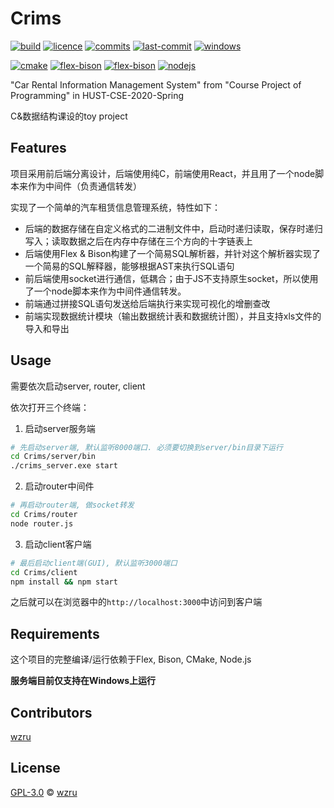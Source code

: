 # Crims

[![build](https://img.shields.io/badge/build-passing-brightgreen.svg?style=plastic-square)](https://github.com/wzru/Crims) [![licence](https://badgen.net/github/license/wzru/Crims)](https://github.com/wzru/Crims) [![commits](https://badgen.net/github/commits/wzru/Crims)](https://github.com/wzru/Crims) [![last-commit](https://badgen.net/github/last-commit/wzru/Crims)](https://github.com/wzru/Crims) [![windows](https://badgen.net/badge/icon/ONLY%20Windows?icon=windows&label)](https://github.com/WagZhengru/Crims)

[![cmake](https://badgen.net/badge/dependency/CMake/red)](https://cmake.org/) [![flex-bison](https://badgen.net/badge/dependency/Flex/orange)](https://www.gnu.org/software/flex/) [![flex-bison](https://badgen.net/badge/dependency/Bison/pink)](https://www.gnu.org/software/bison/) [![nodejs](https://badgen.net/badge/dependency/Node%2ejs/green)](https://nodejs.org/)

"Car Rental Information Management System" from "Course Project of Programming" in HUST-CSE-2020-Spring

C&数据结构课设的toy project

## Features

项目采用前后端分离设计，后端使用纯C，前端使用React，并且用了一个node脚本来作为中间件（负责通信转发）

实现了一个简单的汽车租赁信息管理系统，特性如下：

+ 后端的数据存储在自定义格式的二进制文件中，启动时递归读取，保存时递归写入；读取数据之后在内存中存储在三个方向的十字链表上
+ 后端使用Flex & Bison构建了一个简易SQL解析器，并针对这个解析器实现了一个简易的SQL解释器，能够根据AST来执行SQL语句
+ 前后端使用socket进行通信，低耦合；由于JS不支持原生socket，所以使用了一个node脚本来作为中间件通信转发。
+ 前端通过拼接SQL语句发送给后端执行来实现可视化的增删查改
+ 前端实现数据统计模块（输出数据统计表和数据统计图），并且支持xls文件的导入和导出

## Usage

需要依次启动server, router, client

依次打开三个终端：

1. 启动server服务端

```bash
# 先启动server端, 默认监听8000端口. 必须要切换到server/bin目录下运行
cd Crims/server/bin
./crims_server.exe start
```

2. 启动router中间件

```bash
# 再启动router端, 做socket转发
cd Crims/router
node router.js
```

3. 启动client客户端

```bash
# 最后启动client端(GUI), 默认监听3000端口
cd Crims/client
npm install && npm start
```

之后就可以在浏览器中的`http://localhost:3000`中访问到客户端

## Requirements

这个项目的完整编译/运行依赖于Flex, Bison, CMake, Node.js

 **服务端目前仅支持在Windows上运行**

## Contributors

[wzru](https://github.com/wzru)

## License

[GPL-3.0](https://github.com/wzru/Crims/blob/master/LICENSE) © [wzru](https://github.com/wzru)